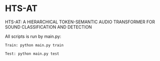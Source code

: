 # HTS-AT
HTS-AT: A HIERARCHICAL TOKEN-SEMANTIC AUDIO TRANSFORMER FOR SOUND CLASSIFICATION AND DETECTION

All scripts is run by main.py:
```
Train: python main.py train

Test: python main.py test
```